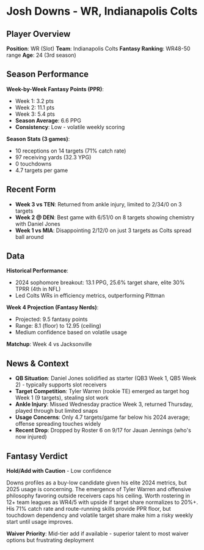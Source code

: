 # Josh Downs - WR, Indianapolis Colts

## Player Overview
**Position**: WR (Slot)
**Team**: Indianapolis Colts
**Fantasy Ranking**: WR48-50 range
**Age**: 24 (3rd season)

## Season Performance
**Week-by-Week Fantasy Points (PPR)**:
- Week 1: 3.2 pts
- Week 2: 11.1 pts
- Week 3: 5.4 pts
- **Season Average**: 6.6 PPG
- **Consistency**: Low - volatile weekly scoring

**Season Stats (3 games)**:
- 10 receptions on 14 targets (71% catch rate)
- 97 receiving yards (32.3 YPG)
- 0 touchdowns
- 4.7 targets per game

## Recent Form
- **Week 3 vs TEN**: Returned from ankle injury, limited to 2/34/0 on 3 targets
- **Week 2 @ DEN**: Best game with 6/51/0 on 8 targets showing chemistry with Daniel Jones
- **Week 1 vs MIA**: Disappointing 2/12/0 on just 3 targets as Colts spread ball around

## Data
**Historical Performance**:
- 2024 sophomore breakout: 13.1 PPG, 25.6% target share, elite 30% TPRR (4th in NFL)
- Led Colts WRs in efficiency metrics, outperforming Pittman

**Week 4 Projection (Fantasy Nerds)**:
- Projected: 9.5 fantasy points
- Range: 8.1 (floor) to 12.95 (ceiling)
- Medium confidence based on volatile usage

**Matchup**: Week 4 vs Jacksonville

## News & Context
- **QB Situation**: Daniel Jones solidified as starter (QB3 Week 1, QB5 Week 2) - typically supports slot receivers
- **Target Competition**: Tyler Warren (rookie TE) emerged as target hog Week 1 (9 targets), stealing slot work
- **Ankle Injury**: Missed Wednesday practice Week 3, returned Thursday, played through but limited snaps
- **Usage Concerns**: Only 4.7 targets/game far below his 2024 average; offense spreading touches widely
- **Recent Drop**: Dropped by Roster 6 on 9/17 for Jauan Jennings (who's now injured)

## Fantasy Verdict
**Hold/Add with Caution** - Low confidence

Downs profiles as a buy-low candidate given his elite 2024 metrics, but 2025 usage is concerning. The emergence of Tyler Warren and offensive philosophy favoring outside receivers caps his ceiling. Worth rostering in 12+ team leagues as WR4/5 with upside if target share normalizes to 20%+. His 71% catch rate and route-running skills provide PPR floor, but touchdown dependency and volatile target share make him a risky weekly start until usage improves.

**Waiver Priority**: Mid-tier add if available - superior talent to most waiver options but frustrating deployment